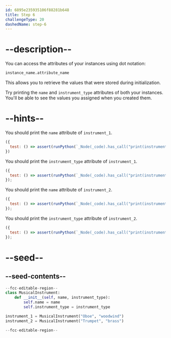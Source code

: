 ```yaml
---
id: 6895e235935106f88281b648
title: Step 6
challengeType: 20
dashedName: step-6
---
```


# --description--

You can access the attributes of your instances using dot notation:

```py
instance_name.attribute_name
```

This allows you to retrieve the values that were stored during initialization.

Try printing the `name` and `instrument_type` attributes of both your instances. You'll be able to see the values you assigned when you created them.

# --hints--

You should print the `name` attribute of `instrument_1`.

```js
({
  test: () => assert(runPython(`_Node(_code).has_call("print(instrument_1.name)")`))
})
```

You should print the `instrument_type` attribute of `instrument_1`.

```js
({
  test: () => assert(runPython(`_Node(_code).has_call("print(instrument_1.instrument_type)")`))
});
```

You should print the `name` attribute of `instrument_2`.

```js
({
  test: () => assert(runPython(`_Node(_code).has_call("print(instrument_2.name)")`))
});
```

You should print the `instrument_type` attribute of `instrument_2`.

```js
({
  test: () => assert(runPython(`_Node(_code).has_call("print(instrument_2.instrument_type)")`))
});
```

# --seed--

## --seed-contents--

```py
--fcc-editable-region--
class MusicalInstrument:
    def __init__(self, name, instrument_type):
        self.name = name
        self.instrument_type = instrument_type

instrument_1 = MusicalInstrument("Oboe", "woodwind")
instrument_2 = MusicalInstrument("Trumpet", "brass")

--fcc-editable-region--
```
